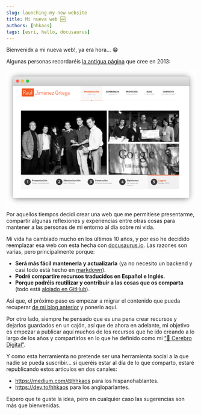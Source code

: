 ```yaml
---
slug: launching-my-new-website
title: Mi nueva web 🆕
authors: [hhkaos]
tags: [esri, hello, docusaurus]
---
```


Bienvenidx a mi nueva web!, ya era hora... 😁

Algunas personas recordaréis [la antigua página](http://web.archive.org/web/20160322140938/http://rauljimenez.info/) que cree en 2013:

[![Pantallazo de la antigua web rauljimenez.info](./rauljimenez.info.png)](http://web.archive.org/web/20160322140938/http://rauljimenez.info/)

Por aquellos tiempos decidí crear una web que me permitiese presentarme, compartir algunas reflexiones y experiencias entre otras cosas para mantener a las personas de mi entorno al día sobre mi vida.

Mi vida ha cambiado mucho en los últimos 10 años, y por eso he decidido reemplazar esa web con esta hecha con [docusaurus.io](https://docusaurus.io/). Las razones son varias, pero principalmente porque:
* **Será más fácil mantenerla y actualizarla** (ya no necesito un backend y casi todo está hecho en [markdown](https://es.wikipedia.org/wiki/Markdown)).
* **Podré compartire recursos traducidos en Español e Inglés**.
* **Porque podréis reutilizar y contribuir a las cosas que os comparta** (todo está [alojado en GitHub](https://github.com/hhkaos/hhkaos.github.io)).

Así que, el próximo paso es empezar a migrar el contenido que pueda recuperar [de mi blog anterior](https://blog.rauljimenez.info/) y ponerlo aquí.

Por otro lado, siempre he pensado que es una pena crear recursos y dejarlos guardados en un cajón, así que de ahora en adelante, mi objetivo es empezar a publicar aquí muchos de los recursos que he ido creando a lo largo de los años y compartirlos en lo que he definido como mi ["🧠 Cerebro Digital"](/docs/digital-brain).

Y como esta herramienta no pretende ser una herramienta social a la que nadie se pueda suscribir... si queréis estar al día de lo que comparto, estaré republicando estos artículos en dos canales:
* https://medium.com/@hhkaos para los hispanohablantes.
* https://dev.to/hhkaos para los angloparlantes.

Espero que te guste la idea, pero en cualquier caso las sugerencias son más que bienvenidas.